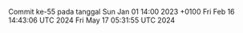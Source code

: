 Commit ke-55 pada tanggal Sun Jan 01 14:00 2023 +0100
Fri Feb 16 14:43:06 UTC 2024
Fri May 17 05:31:55 UTC 2024
